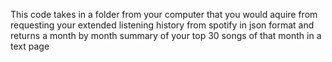 This code takes in a folder from your computer that you would aquire from 
requesting your extended listening history from spotify in json format and 
returns a month by month summary of your top 30 songs of that month in a text page 